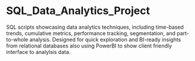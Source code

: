 # SQL_Data_Analytics_Project
SQL scripts showcasing data analytics techniques, including time-based trends, cumulative metrics, performance tracking, segmentation, and part-to-whole analysis. Designed for quick exploration and BI-ready insights from relational databases also using PowerBI to show client friendly interface to analylsis data.
